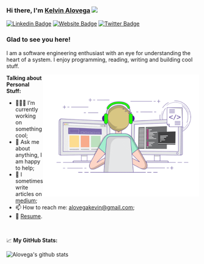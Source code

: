 <!--[Anurag's github stats](https://github-readme-stats.vercel.app/api?username=alovega&show_icons=true&theme=radical&count_private=true)--> 

### Hi there, I'm <a href="https://alovega.github.io/Portfolio-site/" target="_blank">Kelvin Alovega</a> <img src="https://media.giphy.com/media/hvRJCLFzcasrR4ia7z/giphy.gif" width="25px">

[![Linkedin Badge](https://img.shields.io/badge/-LinkedIn-0e76a8?style=flat-square&logo=Linkedin&logoColor=white)](https://www.linkedin.com/in/kelvin-alwavega-403843116/)
[![Website Badge](https://img.shields.io/badge/Website-3b5998?style=flat-square&logo=google-chrome&logoColor=white)](https://alovega.github.io/Portfolio-site/)
[![Twitter Badge](https://img.shields.io/badge/-Twitter-00acee?style=flat-square&logo=Twitter&logoColor=white)](https://twitter.com/AlovegaK)


### Glad to see you here! &nbsp; ![]()

I am a software engineering enthusiast with an eye for understanding the heart of a system. I enjoy programming, reading, writing and building cool stuff.

<img align="right" alt="GIF" src="https://github.com/sannimichaelse/sannimichaelse/blob/main/coding.gif?raw=true" width="408" height="318" />
  

**Talking about Personal Stuff:**

- 👨🏻‍💻 I’m currently working on something cool;
- 💬 Ask me about anything, I am happy to help;
- 📝 I sometimes write articles on [medium](https://medium.com/@alovegakevin);
- 📫 How to reach me: alovegakevin@gmail.com;
- 📝 [Resume](https://flowcv.com/resume/5hphcjenoh).

</br>



📈 **My GitHub Stats:**

![Alovega's github stats](https://github-readme-stats.vercel.app/api?username=alovega&show_icons=true&theme=radical&count_private=true)




